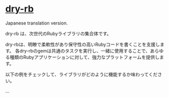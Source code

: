# [dry-rb](https://dry-rb.org/)

Japanese translation version.

dry-rb は、次世代のRubyライブラリの集合体です。

dry-rbは、明瞭で柔軟性があり保守性の高いRubyコードを書くことを支援します。
各dry-rbのgemは共通のタスクを実行し、一緒に使用することで、あらゆる種類のRubyアプリケーションに対して、強力なプラットフォームを提供します。

以下の例をチェックして、ライブラリがどのように機能するか味わってください。

...



